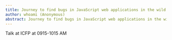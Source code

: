 ```yaml
---
title: Journey to find bugs in JavaScript web applications in the wild
author: whoami (Anonymous)
abstract: Journey to find bugs in JavaScript web applications in the wild
---
```


Talk at ICFP at 0915-1015 AM
